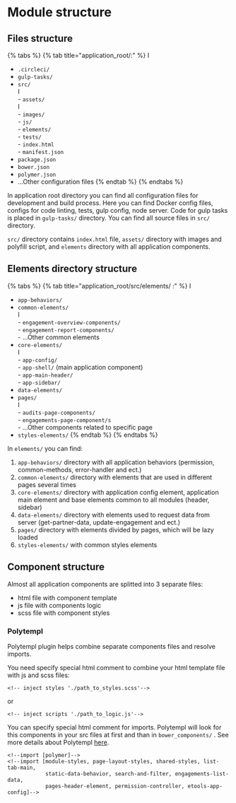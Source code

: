# Module structure

## Files structure

{% tabs %}
{% tab title="application\_root/:" %}
I  
- `.circleci/`   
- `gulp-tasks/`   
- `src/`   
        I  
        - `assets/`   
                I  
                - `images/`   
                - `js/`   
        - `elements/`   
        - `tests/`   
        - `index.html`   
        - `manifest.json`   
- `package.json`   
- `bower.json`   
- `polymer.json`   
- ...Other configuration files
{% endtab %}
{% endtabs %}

In application root directory you can find all configuration files for development and build process. Here you can find Docker config files, configs for code linting, tests, gulp config, node server. Code for gulp tasks is placed in     `gulp-tasks/` directory. You can find all source files in `src/` directory.

`src/` directory contains `index.html` file, `assets/` directory with images and polyfill script, and `elements` directory with all application components.

## Elements directory structure

{% tabs %}
{% tab title="application\_root/src/elements/ :" %}
I  
- `app-behaviors/`   
- `common-elements/`   
        I  
        -  `engagement-overview-components/`   
        - `engagement-report-components/`   
        - ...Other common elements  
- `core-elements/`   
        I  
        - `app-config/`   
        - `app-shell/` \(main application component\)  
        - `app-main-header/`   
        - `app-sidebar/`   
- `data-elements/`    
- `pages/`   
        I  
        - `audits-page-components/`   
        - `engagements-page-component/s`   
        - ...Other components related to specific page  
- `styles-elements/` 
{% endtab %}
{% endtabs %}

In `elements/` you can find:

1. `app-behaviors/` directory with all application behaviors \(permission, common-methods, error-handler and ect.\)
2. `common-elements/` directory with elements that are used in different pages several times
3. `core-elements/` directory with application config element, application main element and base elements common to all modules \(header, sidebar\)
4. `data-elements/`  directory with elements used to request data from server \(get-partner-data, update-engagement and ect.\)
5. `pages/` directory with elements divided by pages, which will be lazy loaded
6. `styles-elements/` with common styles elements

## Component structure

Almost all application components are splitted into 3 separate files: 

* html file with component template
* js file with components logic
* scss file with component styles

### Polytempl

Polytempl plugin helps combine separate components files and resolve imports.

You need specify special html comment to combine your html template file with js and scss files:

```text
<!-- inject styles './path_to_styles.scss'-->
```

or 

```text
<!-- inject scripts './path_to_logic.js'-->
```

You can specify special html comment for imports. Polytempl will look for this components in your src files at first and than in `bower_components/` . See more details about Polytempl [here](https://www.npmjs.com/package/polytempl).

```text
<!--import [polymer]-->
<!--import [module-styles, page-layout-styles, shared-styles, list-tab-main,
            static-data-behavior, search-and-filter, engagements-list-data, 
            pages-header-element, permission-controller, etools-app-config]-->
```

